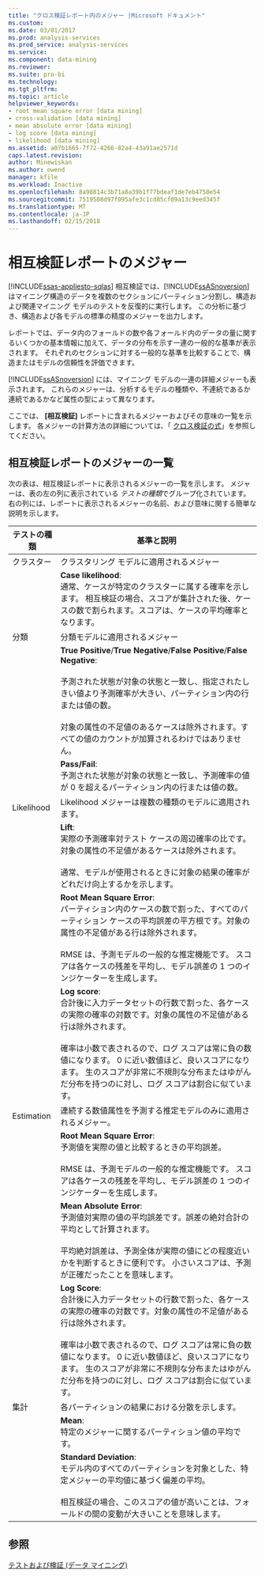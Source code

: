 ```yaml
---
title: "クロス検証レポート内のメジャー |Microsoft ドキュメント"
ms.custom: 
ms.date: 03/01/2017
ms.prod: analysis-services
ms.prod_service: analysis-services
ms.service: 
ms.component: data-mining
ms.reviewer: 
ms.suite: pro-bi
ms.technology: 
ms.tgt_pltfrm: 
ms.topic: article
helpviewer_keywords:
- root mean square error [data mining]
- cross-validation [data mining]
- mean absolute error [data mining]
- log score [data mining]
- likelihood [data mining]
ms.assetid: a07b1665-7f72-4266-82a4-43a91ae2571d
caps.latest.revision: 
author: Minewiskan
ms.author: owend
manager: kfile
ms.workload: Inactive
ms.openlocfilehash: 8a98814c3b71a8a39b1f77bdeaf1de7eb4758e54
ms.sourcegitcommit: 7519508d97f095afe3c1cd85cf09a13c9eed345f
ms.translationtype: MT
ms.contentlocale: ja-JP
ms.lasthandoff: 02/15/2018
---
```

# <a name="measures-in-the-cross-validation-report"></a>相互検証レポートのメジャー
[!INCLUDE[ssas-appliesto-sqlas](../../includes/ssas-appliesto-sqlas.md)]
相互検証では、[!INCLUDE[ssASnoversion](../../includes/ssasnoversion-md.md)] はマイニング構造のデータを複数のセクションにパーティション分割し、構造および関連マイニング モデルのテストを反復的に実行します。 この分析に基づき、構造および各モデルの標準の精度のメジャーを出力します。  
  
 レポートでは、データ内のフォールドの数や各フォールド内のデータの量に関するいくつかの基本情報に加えて、データの分布を示す一連の一般的な基準が表示されます。 それぞれのセクションに対する一般的な基準を比較することで、構造またはモデルの信頼性を評価できます。  
  
 [!INCLUDE[ssASnoversion](../../includes/ssasnoversion-md.md)] には、マイニング モデルの一連の詳細メジャーも表示されます。 これらのメジャーは、分析するモデルの種類や、不連続であるか連続であるかなど属性の型によって異なります。  
  
 ここでは、 **[相互検証]** レポートに含まれるメジャーおよびその意味の一覧を示します。 各メジャーの計算方法の詳細については、「 [クロス検証の式](../../analysis-services/data-mining/cross-validation-formulas.md)」を参照してください。  
  
## <a name="list-of-measures-in-the-cross-validation-report"></a>相互検証レポートのメジャーの一覧  
 次の表は、相互検証レポートに表示されるメジャーの一覧を示します。 メジャーは、表の左の列に表示されている *テストの種類*でグループ化されています。 右の列には、レポートに表示されるメジャーの名前、および意味に関する簡単な説明を示します。  
  
|テストの種類|基準と説明|  
|---------------|-------------------------------|  
|クラスター|クラスタリング モデルに適用されるメジャー|  
||**Case likelihood**:<br />                      通常、ケースが特定のクラスターに属する確率を示します。 相互検証の場合、スコアが集計された後、ケースの数で割られます。スコアは、ケースの平均確率となります。|  
|分類|分類モデルに適用されるメジャー|  
||**True Positive**/**True Negative**/**False Positive**/**False Negative**:<br /><br /> 予測された状態が対象の状態と一致し、指定されたしきい値より予測確率が大きい、パーティション内の行または値の数。<br /><br /> 対象の属性の不足値のあるケースは除外されます。すべての値のカウントが加算されるわけではありません。|  
||**Pass/Fail**:<br />                      予測された状態が対象の状態と一致し、予測確率の値が 0 を超えるパーティション内の行または値の数。|  
|Likelihood|Likelihood メジャーは複数の種類のモデルに適用されます。|  
||**Lift**:<br />                      実際の予測確率対テスト ケースの周辺確率の比です。 対象の属性の不足値があるケースは除外されます。<br /><br /> 通常、モデルが使用されるときに対象の結果の確率がどれだけ向上するかを示します。|  
||**Root Mean Square Error**:<br />                      パーティション内のケースの数で割った、すべてのパーティション ケースの平均誤差の平方根です。対象の属性の不足値がある行は除外されます。<br /><br /> RMSE は、予測モデルの一般的な推定機能です。 スコアは各ケースの残差を平均し、モデル誤差の 1 つのインジケーターを生成します。|  
||**Log score**:<br />                      合計後に入力データセットの行数で割った、各ケースの実際の確率の対数です。対象の属性の不足値がある行は除外されます。<br /><br /> 確率は小数で表されるので、ログ スコアは常に負の数値になります。 0 に近い数値ほど、良いスコアになります。 生のスコアが非常に不規則な分布またはゆがんだ分布を持つのに対し、ログ スコアは割合に似ています。|  
|Estimation|連続する数値属性を予測する推定モデルのみに適用されるメジャー。|  
||**Root Mean Square Error**:<br />                      予測値を実際の値と比較するときの平均誤差。<br /><br /> RMSE は、予測モデルの一般的な推定機能です。 スコアは各ケースの残差を平均し、モデル誤差の 1 つのインジケーターを生成します。|  
||**Mean Absolute Error**:<br />                      予測値対実際の値の平均誤差です。誤差の絶対合計の平均として計算されます。<br /><br /> 平均絶対誤差は、予測全体が実際の値にどの程度近いかを判断するときに便利です。 小さいスコアは、予測が正確だったことを意味します。|  
||**Log Score**:<br />                      合計後に入力データセットの行数で割った、各ケースの実際の確率の対数です。対象の属性の不足値がある行は除外されます。<br /><br /> 確率は小数で表されるので、ログ スコアは常に負の数値になります。 0 に近い数値ほど、良いスコアになります。 生のスコアが非常に不規則な分布またはゆがんだ分布を持つのに対し、ログ スコアは割合に似ています。|  
|集計|各パーティションの結果における分散を示します。|  
||**Mean**:<br />                      特定のメジャーに関するパーティション値の平均です。|  
||**Standard Deviation**:<br />                      モデル内のすべてのパーティションを対象とした、特定メジャーの平均値に基づく偏差の平均。<br /><br /> 相互検証の場合、このスコアの値が高いことは、フォールドの間の変動が大きいことを意味します。|  
  
## <a name="see-also"></a>参照  
 [テストおよび検証 &#40;データ マイニング&#41;](../../analysis-services/data-mining/testing-and-validation-data-mining.md)  
  
  
